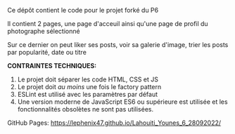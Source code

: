 Ce dépôt contient le code pour le projet forké du P6

Il contient 2 pages, une page d'acceuil ainsi qu'une page de profil du photographe sélectionné

Sur ce dernier on peut liker ses posts, voir sa galerie d'image, trier les posts par popularité, date ou titre

**CONTRAINTES TECHNIQUES:**

1. Le projet doit séparer les code HTML, CSS et JS
2. Le projet doit _au moins_ une fois le factory pattern
3. ESLint est utilisé avec les paramètres par défaut
4. Une version moderne de JavaScript ES6 ou supérieure est utilisée et
   les fonctionnalités obsolètes ne sont pas utilisées.

GitHub Pages: https://lephenix47.github.io/Lahouiti_Younes_6_28092022/
